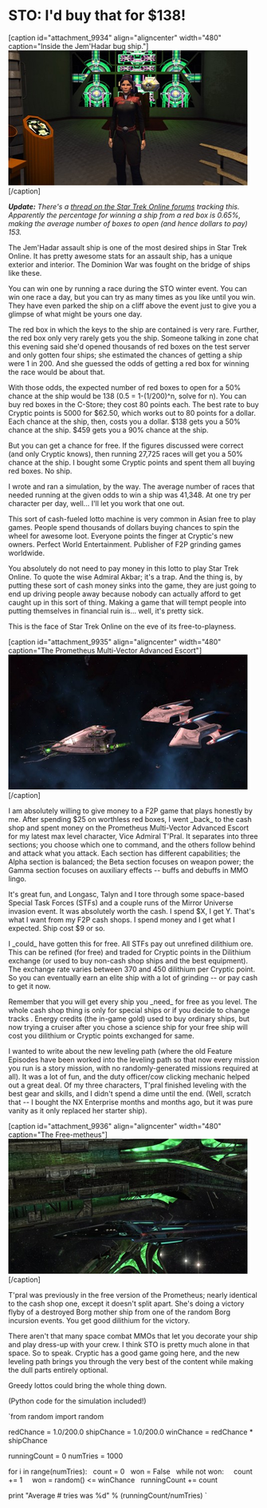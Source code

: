 # STO: I'd buy that for $138!

[caption id="attachment\_9934" align="aligncenter" width="480" caption="Inside the Jem'Hadar bug ship."][![](../uploads/2012/01/GameClient-2012-01-01-16-24-29-25-480x270.jpg "Inside the Jem'Hadar bug ship.")](../uploads/2012/01/GameClient-2012-01-01-16-24-29-25.jpg)[/caption]

***Update:** There's a [thread on the Star Trek Online forums](http://forums.startrekonline.com/showthread.php?t=244540 "Forum discussion") tracking this. Apparently the percentage for winning a ship from a red box is 0.65%, making the average number of boxes to open (and hence dollars to pay) 153.*

The Jem'Hadar assault ship is one of the most desired ships in Star Trek Online. It has pretty awesome stats for an assault ship, has a unique exterior and interior. The Dominion War was fought on the bridge of ships like these.

You can win one by running a race during the STO winter event. You can win one race a day, but you can try as many times as you like until you win. They have even parked the ship on a cliff above the event just to give you a glimpse of what might be yours one day.

The red box in which the keys to the ship are contained is very rare. Further, the red box only very rarely gets you the ship. Someone talking in zone chat this evening said she'd opened thousands of red boxes on the test server and only gotten four ships; she estimated the chances of getting a ship were 1 in 200. And she guessed the odds of getting a red box for winning the race would be about that.

With those odds, the expected number of red boxes to open for a 50% chance at the ship would be 138 (0.5 = 1-(1/200)^n, solve for n). You can buy red boxes in the C-Store; they cost 80 points each. The best rate to buy Cryptic points is 5000 for $62.50, which works out to 80 points for a dollar. Each chance at the ship, then, costs you a dollar. $138 gets you a 50% chance at the ship. $459 gets you a 90% chance at the ship.

But you can get a chance for free. If the figures discussed were correct (and only Cryptic knows), then running 27,725 races will get you a 50% chance at the ship. I bought some Cryptic points and spent them all buying red boxes. No ship.

I wrote and ran a simulation, by the way. The average number of races that needed running at the given odds to win a ship was 41,348. At one try per character per day, well... I'll let you work that one out.

This sort of cash-fueled lotto machine is very common in Asian free to play games. People spend thousands of dollars buying chances to spin the wheel for awesome loot. Everyone points the finger at Cryptic's new owners. Perfect World Entertainment. Publisher of F2P grinding games worldwide.

You absolutely do not need to pay money in this lotto to play Star Trek Online. To quote the wise Admiral Akbar; it's a trap. And the thing is, by putting these sort of cash money sinks into the game, they are just going to end up driving people away because nobody can actually afford to get caught up in this sort of thing. Making a game that will tempt people into putting themselves in financial ruin is... well, it's pretty sick.

This is the face of Star Trek Online on the eve of its free-to-playness.

[caption id="attachment\_9935" align="aligncenter" width="480" caption="The Prometheus Multi-Vector Advanced Escort"][![](../uploads/2012/01/GameClient-2012-01-01-17-27-56-17-480x270.jpg "The Prometheus Multi-Vector Advanced Escort")](../uploads/2012/01/GameClient-2012-01-01-17-27-56-17.jpg)[/caption]

I am absolutely willing to give money to a F2P game that plays honestly by me. After spending $25 on worthless red boxes, I went \_back\_ to the cash shop and spent money on the Prometheus Multi-Vector Advanced Escort for my latest max level character, Vice Admiral T'Pral. It separates into three sections; you choose which one to command, and the others follow behind and attack what you attack. Each section has different capabilities; the Alpha section is balanced; the Beta section focuses on weapon power; the Gamma section focuses on auxiliary effects -- buffs and debuffs in MMO lingo.

It's great fun, and Longasc, Talyn and I tore through some space-based Special Task Forces (STFs) and a couple runs of the Mirror Universe invasion event. It was absolutely worth the cash. I spend $X, I get Y. That's what I want from my F2P cash shops. I spend money and I get what I expected. Ship cost $9 or so.

I \_could\_ have gotten this for free. All STFs pay out unrefined dilithium ore. This can be refined (for free) and traded for Cryptic points in the Dilithium exchange (or used to buy non-cash shop ships and the best equipment). The exchange rate varies between 370 and 450 dilithium per Cryptic point. So you can eventually earn an elite ship with a lot of grinding -- or pay cash to get it now.

Remember that you will get every ship you \_need\_ for free as you level. The whole cash shop thing is only for special ships or if you decide to change tracks . Energy credits (the in-game gold) used to buy ordinary ships, but now trying a cruiser after you chose a science ship for your free ship will cost you dilithium or Cryptic points exchanged for same.

I wanted to write about the new leveling path (where the old Feature Episodes have been worked into the leveling path so that now every mission you run is a story mission, with no randomly-generated missions required at all). It was a lot of fun, and the duty officer/cow clicking mechanic helped out a great deal. Of my three characters, T'pral finished leveling with the best gear and skills, and I didn't spend a dime until the end. (Well, scratch that -- I bought the NX Enterprise months and months ago, but it was pure vanity as it only replaced her starter ship).

[caption id="attachment\_9936" align="aligncenter" width="480" caption="The Free-metheus"][![](../uploads/2012/01/GameClient-2011-12-30-13-08-55-38-480x270.jpg "The Free-metheus")](../uploads/2012/01/GameClient-2011-12-30-13-08-55-38.jpg)[/caption]

T'pral was previously in the free version of the Prometheus; nearly identical to the cash shop one, except it doesn't split apart. She's doing a victory flyby of a destroyed Borg mother ship from one of the random Borg incursion events. You get good dilithium for the victory.

There aren't that many space combat MMOs that let you decorate your ship and play dress-up with your crew. I think STO is pretty much alone in that space. So to speak. Cryptic has a good game going here, and the new leveling path brings you through the very best of the content while making the dull parts entirely optional.

Greedy lottos could bring the whole thing down.

(Python code for the simulation included!)

`from random import random

redChance = 1.0/200.0
shipChance = 1.0/200.0
winChance = redChance * shipChance

runningCount = 0
numTries = 1000

for i in range(numTries):
  count = 0
  won = False
  while not won:
    count += 1
    won = random() <= winChance
  runningCount += count

print "Average # tries was %d" % (runningCount/numTries)
`
